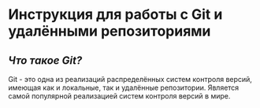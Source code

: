 # Инструкция для работы с Git и удалёнными репозиториями

## *Что такое Git?*
Git - это одна из реализаций распределённых систем контроля версий, имеющая как и локальные, так и удалённые репозитории. Является самой популярной реализацией систем контроля версий в мире.